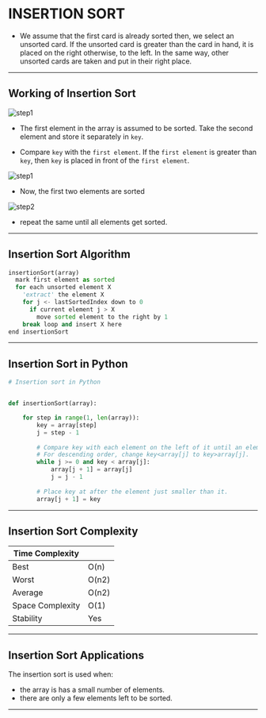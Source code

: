 # INSERTION SORT

- We assume that the first card is already sorted then, we select an unsorted card. If the unsorted card is greater than the card in hand, it is placed on the right otherwise, to the left. In the same way, other unsorted cards are taken and put in their right place.

---

## Working of Insertion Sort

![step1](https://cdn.programiz.com/cdn/farfuture/K-kSm72ww4_afH0mQJDuR3Y-fPZYgBYo_Pclx7WlYUo/mtime:1582112622/sites/tutorial2program/files/Frame%204_0.png)

- The first element in the array is assumed to be sorted. Take the second element and store it separately in `key`.

- Compare `key` with the `first element`. If the `first element` is greater than `key`, then `key` is placed in front of the `first element`.

![step1](https://cdn.programiz.com/cdn/farfuture/l-X2VCkF2rp4i0X8mZX6BGJL_FQW9EL8PkKhBswQfpc/mtime:1582112622/sites/tutorial2program/files/Insertion-sort-0_1.png)

- Now, the first two elements are sorted
  
![step2](https://cdn.programiz.com/cdn/farfuture/MqcrLAaQHEhcuJTmF_m712GG_wMemTY9AID0J9w4T6E/mtime:1582112622/sites/tutorial2program/files/Insertion-sort-1_1.png)

- repeat the same until all elements get sorted.
---
## Insertion Sort Algorithm

```python
insertionSort(array)
  mark first element as sorted
  for each unsorted element X
    'extract' the element X
    for j <- lastSortedIndex down to 0
      if current element j > X
        move sorted element to the right by 1
    break loop and insert X here
end insertionSort
```
---
## Insertion Sort in Python

```python
# Insertion sort in Python


def insertionSort(array):

    for step in range(1, len(array)):
        key = array[step]
        j = step - 1
        
        # Compare key with each element on the left of it until an element smaller than it is found
        # For descending order, change key<array[j] to key>array[j].        
        while j >= 0 and key < array[j]:
            array[j + 1] = array[j]
            j = j - 1
        
        # Place key at after the element just smaller than it.
        array[j + 1] = key

```
---
## Insertion Sort Complexity


|Time Complexity|   |	 
|---|---|
|Best|	O(n)|
|Worst|O(n2)|
|Average|	O(n2)|
|Space Complexity|	 O(1)|
|Stability|	Yes|

---
## Insertion Sort Applications
  
  The insertion sort is used when:

- the array is has a small number of elements.
- there are only a few elements left to be sorted.

---